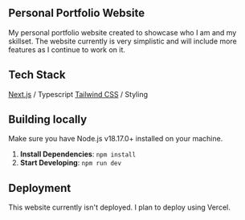 ## Personal Portfolio Website

My personal portfolio website created to showcase who I am and my skillset. The website currently is very simplistic and will include more features as I continue to work on it.

## Tech Stack

[Next.js](https://nextjs.org) / Typescript
[Tailwind CSS](https://tailwindcss.com) / Styling

## Building locally

Make sure you have Node.js v18.17.0+ installed on your machine.

1. **Install Dependencies**: `npm install`
5. **Start Developing**: `npm run dev`

## Deployment

This website currently isn't deployed. I plan to deploy using Vercel.